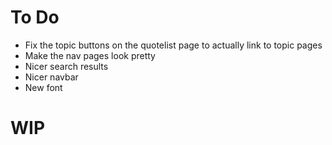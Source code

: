 # To Do
- Fix the topic buttons on the quotelist page to actually link to topic pages
- Make the nav pages look pretty
- Nicer search results
- Nicer navbar
- New font

# WIP
